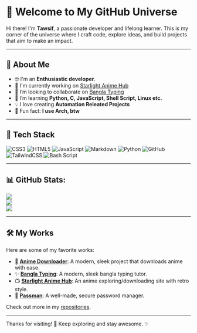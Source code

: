 # 🌌 Welcome to My GitHub Universe

Hi there! I'm **Tawsif**, a passionate developer and lifelong learner. This is my corner of the universe where I craft code, explore ideas, and build projects that aim to make an impact.

---

## 🚀 About Me

- 🤓 I'm an **Enthusiastic developer**.
- 🔭 I'm currently working on [Starlight Anime Hub](https://github.com/awtawsif/starlight-anime-hub)
- 👯 I’m looking to collaborate on [Bangla Typing](https://github.com/awtawsif/bangla-typing)
- 🌱 I’m learning **Python, C, JavaScript, Shell Script, Linux etc.**
- 💡 I love creating **Automation Releated Projects**
- 🎨 Fun fact: **I use Arch, btw**

---

## 🔧 Tech Stack

![CSS3](https://img.shields.io/badge/css3-%231572B6.svg?style=for-the-badge&logo=css3&logoColor=white) 
![HTML5](https://img.shields.io/badge/html5-%23E34F26.svg?style=for-the-badge&logo=html5&logoColor=white) 
![JavaScript](https://img.shields.io/badge/javascript-%23323330.svg?style=for-the-badge&logo=javascript&logoColor=%23F7DF1E) 
![Markdown](https://img.shields.io/badge/markdown-%23000000.svg?style=for-the-badge&logo=markdown&logoColor=white) 
![Python](https://img.shields.io/badge/python-3670A0?style=for-the-badge&logo=python&logoColor=ffdd54) 
![GitHub](https://img.shields.io/badge/github-%23121011.svg?style=for-the-badge&logo=github&logoColor=white) 
![TailwindCSS](https://img.shields.io/badge/tailwindcss-%2338B2AC.svg?style=for-the-badge&logo=tailwind-css&logoColor=white) 
![Bash Script](https://img.shields.io/badge/bash_script-%23121011.svg?style=for-the-badge&logo=gnu-bash&logoColor=white) 

---

## 📊 GitHub Stats:

![](https://github-readme-stats.vercel.app/api?username=awtawsif&theme=dark&hide_border=false&include_all_commits=true&count_private=true)<br/>
![](https://nirzak-streak-stats.vercel.app/?user=awtawsif&theme=dark&hide_border=false)<br/>
![](https://github-readme-stats.vercel.app/api/top-langs/?username=awtawsif&theme=dark&hide_border=false&include_all_commits=false&count_private=false&layout=compact)

---

## 🛠️ My Works

Here are some of my favorite works:

- 🌟 **[Anime Downloader](https://github.com/awtawsif/anime-downloader)**: A modern, sleek project that downloads anime with ease.
- ✨ **[Bangla Typing](https://github.com/awtawsif/bangla-typing)**: A modern, sleek bangla typing tutor. 
- 📺 **[Starlight Anime Hub](https://starlight-anime-hub.vercel.app)**: An anime exploring/downloading site with retro style.
- 🔑 **[Passman](https://github.com/awtawsif/passman)**: A well-made, secure password manager.

Check out more in my [repositories](https://github.com/awtawsif?tab=repositories).

---

Thanks for visiting! 🌟 Keep exploring and stay awesome. ✨

